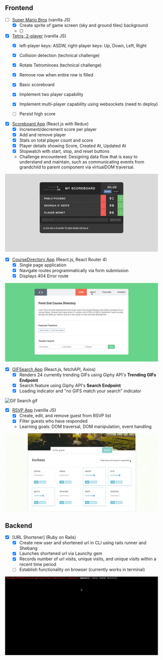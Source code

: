 ## Frontend
* [ ] [Super Mario Bros](https://goo.gl/BnoLin) (vanilla JS)
  * [x] Create sprite of game screen (sky and ground tiles) background
  * [ ]


* [x] [Tetris, 2-player](https://goo.gl/voR27T) (vanilla JS)
  * [x] left-player keys: ASDW, right-player keys: Up, Down, Left, Right
  * [x] Collision detection (technical challenge)
  * [x] Rotate Tetrominoes (technical challenge)
  * [x] Remove row when entire row is filled
  * [x] Basic scoreboard
  * [x] Implement two player capability
  * [x] Implement multi-player capability using websockets (need to deploy)
  * [ ] Persist high score


* [x] [Scoreboard App](https://goo.gl/GjZeVb) (React.js with Redux)
  * [x] Increment/decrement score per player
  * [x] Add and remove player
  * [x] Stats on total player count and score
  * [x] Player details showing Score, Created At, Updated At
  * [x] Stopwatch with start, stop, and reset buttons
  * Challenge encountered: Designing data flow that is easy to understand and maintain, such as communicating events from grandchild to parent component via virtualDOM traversal.

![Scoreboard gif](images/scoreboard.gif)

* [x] [CourseDirectory App](https://goo.gl/RqTLNk) (React.js, React Router 4)
  * [x] Single page application
  * [x] Navigate routes programmatically via form submission
  * [x] Displays 404 Error route

![CourseDirectory gif](images/course_directory.gif)

* [x] [GIFSearch App](https://goo.gl/8e7Bqn) (React.js, fetchAPI, Axios)
  * [x] Renders 24 currently trending GIFs using Giphy API's **Trending GIFs Endpoint**
  * [x] Search feature using Giphy API's **Search Endpoint**
  * [x] Loading indicator and "no GIFS match your search" indicator

![Gif Search gif](images/giphysearch.gif)

* [x] [RSVP App](https://goo.gl/tWjW7c) (vanilla JS)
  * [x] Create, edit, and remove guest from RSVP list
  * [x] Filter guests who have responded
  * Learning goals: DOM traversal, DOM manipulation, event handling

![rsvp gif](images/rsvp.gif)


## Backend
* [x] [URL Shortener] (Ruby on Rails)
  * [x] Create new user and shortened url in CLI using rails runner and Shebang
  * [x] Launches shortened url via Launchy gem
  * [x] Records number of url visits, unique visits, and unique visits within a recent time period
  * [ ] Establish functionality on browser (currently works in terminal)

![url shortener gif](images/url_shortener.gif)
